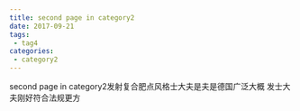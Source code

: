 ```yaml
---
title: second page in category2
date: 2017-09-21
tags:
 - tag4
categories: 
 - category2
---
```


second page in category2发射复合肥点风格士大夫是夫是德国广泛大概 发士大夫刚好符合法规更方
